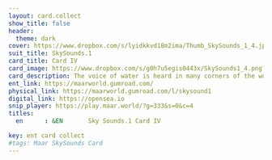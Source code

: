 ```yaml
---
layout: card.collect
show_title: false
header:
  theme: dark
cover: https://www.dropbox.com/s/lyidkkvd18m2ima/Thumb_SkySounds_1_4.jpg?raw=1
suit_title: SkySounds.1
card_title: Card IV
card_image: https://www.dropbox.com/s/g0h7u5egis0443x/SkySounds1_4.png?raw=1
card_description: The voice of water is heard in many corners of the world, it sings in the rivers, whispers in the streams, and roars in the sea. The water is a constant companion, shaping the land and the lives of its inhabitants. Different species have always listened to the voice of the water, and they have woven it into their music, stories, and legends. Water is a vital source of life, providing nourishment for the earth and sustaining all living things. It is also a force that shapes the land, carving canyons and creating powerful floods. The voice of water reminds us of its importance for life, and the need to respect and preserve it. It is a reminder that water is not just a resource, but a fundamental part of the natural world to be protected and respected.
ent_link: https://maarworld.gumroad.com/
physical_link: https://maarworld.gumroad.com/l/skysound1
digital_link: https://opensea.io
snip_player: https://play.maar.world/?g=333&s=0&c=4
titles:
  en      : &EN       Sky Sounds.1 Card IV

key: ent card collect
#tags: Maar SkySounds Card
---
```


